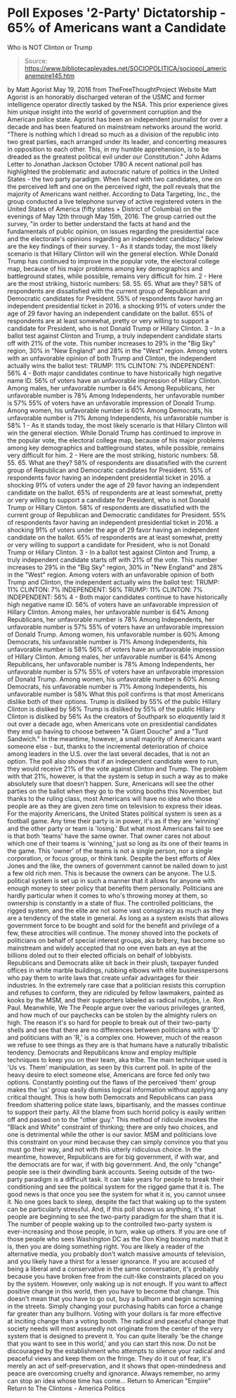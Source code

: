 # Poll Exposes '2-Party' Dictatorship - 65% of Americans want a Candidate 
Who is NOT Clinton or Trump

> Source: https://www.bibliotecapleyades.net/SOCIOPOLITICA/sociopol_americanempire145.htm

by Matt Agorist
May 19, 2016
from TheFreeThoughtProject Website
Matt Agorist is an honorably discharged veteran of the USMC and former intelligence operator directly tasked by the NSA. This prior experience gives him unique insight into the world of government corruption and the American police state. Agorist has been an independent journalist for over a decade and has been featured on mainstream networks around the world.
"There is nothing which I dread so much
as a division of the republic into two great parties,
each arranged under its leader,
and concerting measures in opposition to each other.
This, in my humble apprehension,
is to be dreaded as the greatest political evil
under our Constitution." John Adams
Letter to Jonathan Jackson
October 1780
A recent national poll has highlighted the problematic and autocratic nature of politics in the United States - the two party paradigm.
When faced with two candidates, one on the perceived left and one on the perceived right, the poll reveals that the majority of Americans want neither. According to Data Targeting, Inc., the group conducted a live telephone survey of active registered voters in the United States of America (fifty states + District of Columbia) on the evenings of May 12th through May 15th, 2016. The group carried out the survey,
"in order to better understand the facts at hand and the fundamentals of public opinion, on issues regarding the presidential race and the electorate's opinions regarding an independent candidacy."
Below are the key findings of their survey.
1 - As it stands today, the most likely scenario is that Hillary Clinton will win the general election. While Donald Trump has continued to improve in the popular vote, the electoral college map, because of his major problems among key demographics and battleground states, while possible, remains very difficult for him. 2 - Here are the most striking, historic numbers: 58. 55. 65. What are they? 58% of respondents are dissatisfied with the current group of Republican and Democratic candidates for President. 55% of respondents favor having an independent presidential ticket in 2016. a shocking 91% of voters under the age of 29 favor having an independent candidate on the ballot. 65% of respondents are at least somewhat, pretty or very willing to support a candidate for President, who is not Donald Trump or Hillary Clinton. 3 - In a ballot test against Clinton and Trump, a truly independent candidate starts off with 21% of the vote. This number increases to 29% in the "Big Sky" region, 30% in "New England" and 28% in the "West" region. Among voters with an unfavorable opinion of both Trump and Clinton, the independent actually wins the ballot test: TRUMP: 11% CLINTON: 7% INDEPENDENT: 56% 4 - Both major candidates continue to have historically high negative name ID. 56% of voters have an unfavorable impression of Hillary Clinton. Among males, her unfavorable number is 64% Among Republicans, her unfavorable number is 78% Among Independents, her unfavorable number is 57% 55% of voters have an unfavorable impression of Donald Trump. Among women, his unfavorable number is 60% Among Democrats, his unfavorable number is 71% Among Independents, his unfavorable number is 58%
1 - As it stands today, the most likely scenario is that Hillary Clinton will win the general election.
While Donald Trump has continued to improve in the popular vote, the electoral college map, because of his major problems among key demographics and battleground states, while possible, remains very difficult for him.
2 - Here are the most striking, historic numbers: 58. 55. 65.
What are they?
58% of respondents are dissatisfied with the current group of Republican and Democratic candidates for President. 55% of respondents favor having an independent presidential ticket in 2016. a shocking 91% of voters under the age of 29 favor having an independent candidate on the ballot. 65% of respondents are at least somewhat, pretty or very willing to support a candidate for President, who is not Donald Trump or Hillary Clinton.
58% of respondents are dissatisfied with the current group of Republican and Democratic candidates for President.
55% of respondents favor having an independent presidential ticket in 2016.
a shocking 91% of voters under the age of 29 favor having an independent candidate on the ballot.
65% of respondents are at least somewhat, pretty or very willing to support a candidate for President, who is not Donald Trump or Hillary Clinton.
3 - In a ballot test against Clinton and Trump, a truly independent candidate starts off with 21% of the vote.
This number increases to 29% in the "Big Sky" region, 30% in "New England" and 28% in the "West" region.
Among voters with an unfavorable opinion of both Trump and Clinton, the independent actually wins the ballot test:
TRUMP: 11% CLINTON: 7% INDEPENDENT: 56%
TRUMP: 11%
CLINTON: 7%
INDEPENDENT: 56%
4 - Both major candidates continue to have historically high negative name ID.
56% of voters have an unfavorable impression of Hillary Clinton. Among males, her unfavorable number is 64% Among Republicans, her unfavorable number is 78% Among Independents, her unfavorable number is 57% 55% of voters have an unfavorable impression of Donald Trump. Among women, his unfavorable number is 60% Among Democrats, his unfavorable number is 71% Among Independents, his unfavorable number is 58%
56% of voters have an unfavorable impression of Hillary Clinton. Among males, her unfavorable number is 64% Among Republicans, her unfavorable number is 78% Among Independents, her unfavorable number is 57%
55% of voters have an unfavorable impression of Donald Trump. Among women, his unfavorable number is 60% Among Democrats, his unfavorable number is 71% Among Independents, his unfavorable number is 58%
What this poll confirms is that most Americans dislike both of their options.
Trump is disliked by 55% of the public Hillary Clinton is disliked by 56%
Trump is disliked by 55% of the public
Hillary Clinton is disliked by 56%
As the creators of Southpark so eloquently laid it out over a decade ago, when Americans vote on presidential candidates they end up having to choose between "A Giant Douche" and a "Turd Sandwich." In the meantime, however, a small majority of Americans want someone else - but, thanks to the incremental deterioration of choice among leaders in the U.S. over the last several decades, that is not an option. The poll also shows that if an independent candidate were to run, they would receive 21% of the vote against Clinton and Trump. The problem with that 21%, however, is that the system is setup in such a way as to make absolutely sure that doesn't happen. Sure, Americans will see the other parties on the ballot when they go to the voting booths this November, but thanks to the ruling class, most Americans will have no idea who those people are as they are given zero time on television to express their ideas. For the majority Americans, the United States political system is seen as a football game.
Any time their party is in power, it's as if they are 'winning' and the other party or team is 'losing.' But what most Americans fail to see is that both 'teams' have the same owner. That owner cares not about which one of their teams is 'winning,' just so long as its one of their teams in the game. This 'owner' of the teams is not a single person, nor a single corporation, or focus group, or think tank. Despite the best efforts of Alex Jones and the like, the owners of government cannot be nailed down to just a few old rich men. This is because the owners can be anyone. The U.S. political system is set up in such a manner that it allows for anyone with enough money to steer policy that benefits them personally. Politicians are hardly particular when it comes to who's throwing money at them, so ownership is constantly in a state of flux. The controlled politicians, the rigged system, and the elite are not some vast conspiracy as much as they are a tendency of the state in general. As long as a system exists that allows government force to be bought and sold for the benefit and privilege of a few, these atrocities will continue. The money shoved into the pockets of politicians on behalf of special interest groups, aka bribery, has become so mainstream and widely accepted that no one even bats an eye at the billions doled out to their elected officials on behalf of lobbyists. Republicans and Democrats alike sit back in their plush, taxpayer funded offices in white marble buildings, rubbing elbows with elite businesspersons who pay them to write laws that create unfair advantages for their industries.
In the extremely rare case that a politician resists this corruption and refuses to conform, they are ridiculed by fellow lawmakers, painted as kooks by the MSM, and their supporters labeled as radical nutjobs, i.e. Ron Paul. Meanwhile, We The People argue over the various privileges granted, and how much of our paychecks can be stolen by the almighty rulers on high. The reason it's so hard for people to break out of their two-party shells and see that there are no differences between politicians with a 'D' and politicians with an 'R,' is a complex one.
However, much of the reason we refuse to see things as they are is that humans have a naturally tribalistic tendency. Democrats and Republicans know and employ multiple techniques to keep you on their team, aka tribe. The main technique used is 'Us vs. Them' manipulation, as seen by this current poll.
In spite of the heavy desire to elect someone else, Americans are force fed only two options. Constantly pointing out the flaws of the perceived 'them' group makes the 'us' group easily dismiss logical information without applying any critical thought. This is how both Democrats and Republicans can pass freedom shattering police state laws, bipartisanly, and the masses continue to support their party.
All the blame from such horrid policy is easily written off and passed on to the "other guy." This method of ridicule invokes the "Black and White" constraint of thinking; there are only two choices, and one is detrimental while the other is our savior. MSM and politicians love this constraint on your mind because they can simply convince you that you must go their way, and not with this utterly ridiculous choice. In the meantime, however,
Republicans are for big government, if with war, and the democrats are for war, if with big government.
And, the only "change" people see is their dwindling bank accounts. Seeing outside of the two-party paradigm is a difficult task. It can take years for people to break their conditioning and see the political system for the rigged game that it is. The good news is that once you see the system for what it is, you cannot unsee it. No one goes back to sleep, despite the fact that waking up to the system can be particularly stressful. And, if this poll shows us anything, it's that people are beginning to see the two-party paradigm for the sham that it is. The number of people waking up to the controlled two-party system is ever-increasing and those people, in turn, wake up others. If you are one of those people who sees Washington DC as the Don King boxing match that it is, then you are doing something right. You are likely a reader of the alternative media, you probably don't watch massive amounts of television, and you likely have a thirst for a lesser ignorance. If you are accused of being a liberal and a conservative in the same conversation, it's probably because you have broken free from the cult-like constraints placed on you by the system. However, only waking up is not enough.
If you want to affect positive change in this world, then you have to become that change. This doesn't mean that you have to go out, buy a bullhorn and begin screaming in the streets. Simply changing your purchasing habits can force a change far greater than any bullhorn. Voting with your dollars is far more effective at inciting change than a voting booth. The radical and peaceful change that society needs will most assuredly not originate from the center of the very system that is designed to prevent it. You can quite literally 'be the change that you want to see in this world,' and you can start this now. Do not be discouraged by the establishment who attempts to silence your radical and peaceful views and keep them on the fringe. They do it out of fear, it's merely an act of self-preservation, and it shows that open-mindedness and peace are overcoming cruelty and ignorance.
Always remember, no army can stop an idea whose time has come...
Return to American "Empire"
Return to The Clintons - America Politics
